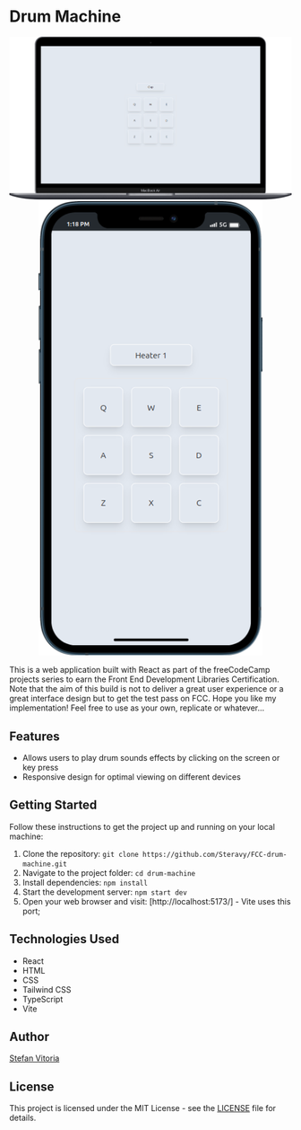 # Drum Machine

<div align="center">
  <img src="https://github.com/Steravy/drum-machine/blob/main/public/dsk.png" alt="Drum Machine" width="800px" height='auto' />
</div>
<div align="center">
  <img src="https://github.com/Steravy/drum-machine/blob/main/public/mobile.png" alt="Drum Machine" width="400px" height='auto' />
</div>

This is a web application built with React as part of the freeCodeCamp projects series to earn the Front End Development Libraries Certification. Note that the aim of this build is not to deliver a great user experience or a great interface design but to get the test pass on FCC.
Hope you like my implementation! Feel free to use as your own, replicate or whatever...

## Features

- Allows users to play drum sounds effects by clicking on the screen or key press
- Responsive design for optimal viewing on different devices

## Getting Started

Follow these instructions to get the project up and running on your local machine:

1. Clone the repository: `git clone https://github.com/Steravy/FCC-drum-machine.git`
2. Navigate to the project folder: `cd drum-machine`
3. Install dependencies: `npm install`
4. Start the development server: `npm start dev`
5. Open your web browser and visit: [http://localhost:5173/] - Vite uses this port;

## Technologies Used

- React
- HTML
- CSS
- Tailwind CSS
- TypeScript
- Vite

## Author

[Stefan Vitoria](https://github.com/Steravy)

## License

This project is licensed under the MIT License - see the [LICENSE](LICENSE) file for details.
